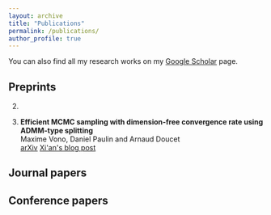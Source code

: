 ```yaml
---
layout: archive
title: "Publications"
permalink: /publications/
author_profile: true
---
```


You can also find all my research works on my [Google Scholar](https://scholar.google.fr/citations?user=R5dfDTAAAAAJ&hl=en) page.

## Preprints

2.

1. **Efficient MCMC sampling with dimension-free convergence rate using ADMM-type splitting**  
Maxime Vono, Daniel Paulin and Arnaud Doucet  
[arXiv](https://arxiv.org/abs/1905.11937) [Xi'an's blog post](https://xianblog.wordpress.com/2019/06/24/efficient-mcmc-sampling/) 


## Journal papers

## Conference papers  

